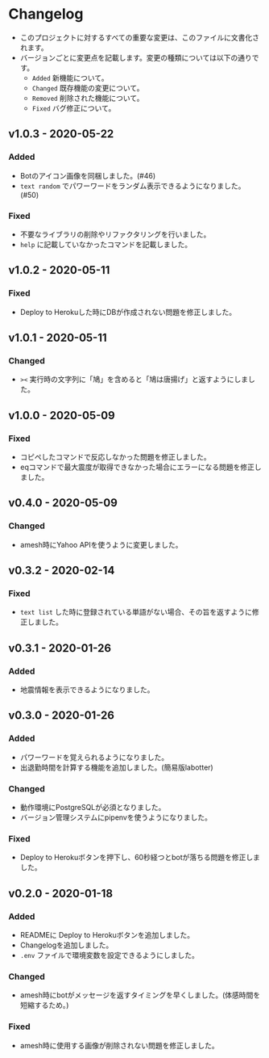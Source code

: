 # Changelog

* このプロジェクトに対するすべての重要な変更は、このファイルに文書化されます。
* バージョンごとに変更点を記載します。変更の種類については以下の通りです。
    * `Added` 新機能について。
    * `Changed` 既存機能の変更について。
    * `Removed` 削除された機能について。
    * `Fixed` バグ修正について。

## v1.0.3 - 2020-05-22
### Added
* Botのアイコン画像を同梱しました。(#46)
* `text random` でパワーワードをランダム表示できるようになりました。(#50)

### Fixed
* 不要なライブラリの削除やリファクタリングを行いました。
* `help` に記載していなかったコマンドを記載しました。

## v1.0.2 - 2020-05-11
### Fixed
* Deploy to Herokuした時にDBが作成されない問題を修正しました。

## v1.0.1 - 2020-05-11
### Changed
* `><` 実行時の文字列に「鳩」を含めると「鳩は唐揚げ」と返すようにしました。

## v1.0.0 - 2020-05-09
### Fixed
* コピペしたコマンドで反応しなかった問題を修正しました。
* eqコマンドで最大震度が取得できなかった場合にエラーになる問題を修正しました。

## v0.4.0 - 2020-05-09
### Changed
* amesh時にYahoo APIを使うように変更しました。

## v0.3.2 - 2020-02-14
### Fixed
* `text list` した時に登録されている単語がない場合、その旨を返すように修正しました。

## v0.3.1 - 2020-01-26
### Added
* 地震情報を表示できるようになりました。

## v0.3.0 - 2020-01-26
### Added
* パワーワードを覚えられるようになりました。
* 出退勤時間を計算する機能を追加しました。(簡易版labotter)

### Changed
* 動作環境にPostgreSQLが必須となりました。
* バージョン管理システムにpipenvを使うようになりました。

### Fixed
* Deploy to Herokuボタンを押下し、60秒経つとbotが落ちる問題を修正しました。

## v0.2.0 - 2020-01-18
### Added
* READMEに Deploy to Herokuボタンを追加しました。
* Changelogを追加しました。
* `.env` ファイルで環境変数を設定できるようにしました。

### Changed
* amesh時にbotがメッセージを返すタイミングを早くしました。(体感時間を短縮するため。)

### Fixed
* amesh時に使用する画像が削除されない問題を修正しました。

